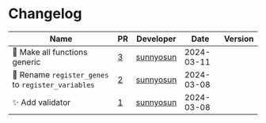 # Changelog

<!-- prettier-ignore -->
Name | PR | Developer | Date | Version
--- | --- | --- | --- | ---
🎨 Make all functions generic | [3](https://github.com/laminlabs/lamin-validator/pull/3) | [sunnyosun](https://github.com/sunnyosun) | 2024-03-11 |
🚚 Rename `register_genes` to `register_variables` | [2](https://github.com/laminlabs/lamin-validator/pull/2) | [sunnyosun](https://github.com/sunnyosun) | 2024-03-08 |
✨ Add validator | [1](https://github.com/laminlabs/lamin-validator/pull/1) | [sunnyosun](https://github.com/sunnyosun) | 2024-03-08 |
